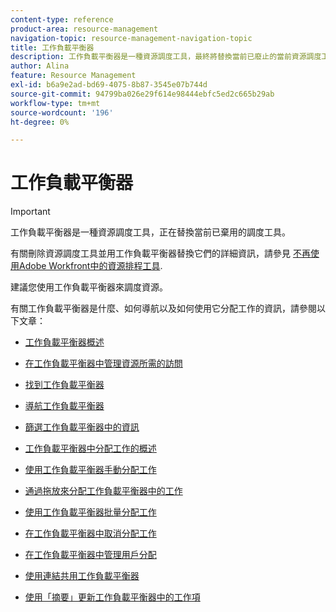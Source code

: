 ```yaml
---
content-type: reference
product-area: resource-management
navigation-topic: resource-management-navigation-topic
title: 工作負載平衡器
description: 工作負載平衡器是一種資源調度工具，最終將替換當前已廢止的當前資源調度工具。
author: Alina
feature: Resource Management
exl-id: b6a9e2ad-bd69-4075-8b87-3545e07b744d
source-git-commit: 94799ba026e29f614e98444ebfc5ed2c665b29ab
workflow-type: tm+mt
source-wordcount: '196'
ht-degree: 0%

---
```


# 工作負載平衡器

>[!IMPORTANT]
>
>工作負載平衡器是一種資源調度工具，正在替換當前已棄用的調度工具。
>
>有關刪除資源調度工具並用工作負載平衡器替換它們的詳細資訊，請參見 [不再使用Adobe Workfront中的資源排程工具](../../resource-mgmt/resource-mgmt-overview/deprecate-resource-scheduling.md).
>
>建議您使用工作負載平衡器來調度資源。

有關工作負載平衡器是什麼、如何導航以及如何使用它分配工作的資訊，請參閱以下文章：

* [工作負載平衡器概述](../../resource-mgmt/workload-balancer/overview-workload-balancer.md)
* [在工作負載平衡器中管理資源所需的訪問](../../resource-mgmt/workload-balancer/access-needed-manage-resources-balancer.md)
* [找到工作負載平衡器](../../resource-mgmt/workload-balancer/locate-workload-balancer.md)
* [導航工作負載平衡器](../../resource-mgmt/workload-balancer/navigate-the-workload-balancer.md)
* [篩選工作負載平衡器中的資訊](../../resource-mgmt/workload-balancer/filter-information-workload-balancer.md)
* [工作負載平衡器中分配工作的概述](../../resource-mgmt/workload-balancer/assign-work-in-workload-balancer.md)
* [使用工作負載平衡器手動分配工作](../../resource-mgmt/workload-balancer/assign-work-in-workload-balancer-manually.md)
* [通過拖放來分配工作負載平衡器中的工作](../../resource-mgmt/workload-balancer/assign-work-in-workload-balancer-by-drag-and-drop.md)
* [使用工作負載平衡器批量分配工作](../../resource-mgmt/workload-balancer/assign-work-in-workload-balancer-in-bulk.md)
* [在工作負載平衡器中取消分配工作](../../resource-mgmt/workload-balancer/unassign-work-in-workload-balancer.md)
* [在工作負載平衡器中管理用戶分配](../../resource-mgmt/workload-balancer/manage-user-allocations-workload-balancer.md)
* [使用連結共用工作負載平衡器](../../resource-mgmt/workload-balancer/share-link-for-workload-balancer.md)

   <!--
  <li data-mc-conditions="QuicksilverOrClassic.Draft mode"><a href="../../resource-mgmt/workload-balancer/add-custom-section-for-balancer.md" class="MCXref xref" xrefformat="{para}">Add a custom section to display the Workload Balancer </a> </li>
  -->

   <!--
  <li data-mc-conditions="QuicksilverOrClassic.Draft mode"><a href="../../resource-mgmt/workload-balancer/what-if-scenarios-balancer.md" class="MCXref xref" xrefformat="{para}">Perform 'what-if' scenarios in the Workload Balancer</a> </li>
  -->

* [使用「摘要」更新工作負載平衡器中的工作項](../../resource-mgmt/workload-balancer/update-items-in-summary-panel-in-workload-balancer.md)
